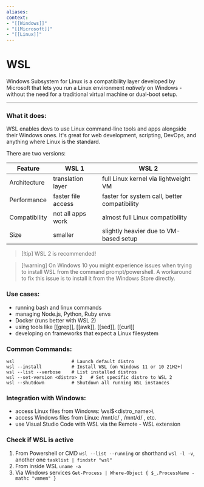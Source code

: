 ```yaml
---
aliases:
context:
- "[[Windows]]"
- "[[Microsoft]]"
- "[[Linux]]"
---
```


# WSL

Windows Subsystem for Linux is a compatibility layer developed by Microsoft that lets you run a Linux environment *natively* on Windows - without the need for a traditional virtual machine or dual-boot setup. 

---

### What it does:
WSL enables devs to use Linux command-line tools and apps alongside their Windows ones. It's great for web development, scripting, DevOps, and anything where Linux is the standard.

There are two versions:

| Feature | WSL 1 | WSL 2 |
| -------- | -------- | --------- |
| Architecture | translation layer | full Linux kernel via lightweight VM |
| Performance | faster file access | faster for system call, better compatibility |
| Compatibility | not all apps work | almost full Linux compatibility |
| Size | smaller | slightly heavier due to VM-based setup |


> [!tip] WSL 2 is recommended!

> [!warning] On Windows 10 you might experience issues when trying to install WSL from the command prompt/powershell. A workaround to fix this issue is to install it from the Windows Store directly.

### Use cases:
- running bash and linux commands
- managing Node.js, Python, Ruby envs
- Docker (runs better with WSL 2)
- using tools like [[grep]], [[awk]], [[sed]], [[curl]]
- developing on frameworks that expect a Linux filesystem


### Common Commands:
``` shell 
wsl                     # Launch default distro
wsl --install           # Install WSL (on Windows 11 or 10 21H2+)
wsl --list --verbose    # List installed distros
wsl --set-version <distro> 2   # Set specific distro to WSL 2
wsl --shutdown          # Shutdown all running WSL instances
```


### Integration with Windows:
- access Linux files from Windows:  \\wsl$\<distro_name>\
- access Windows files from Linux: /mnt/c/ , /mnt/d/ , etc.
- use Visual Studio Code with WSL via the Remote - WSL extension


### Check if WSL is active
1. From Powershell or CMD `wsl --list --running` or shorthand `wsl -l -v`, another one `tasklist | findstr "wsl"`
2. From inside WSL `uname -a`
3. Via Windows services `Get-Process | Where-Object { $_.ProcessName -mathc "vmmem" }`
